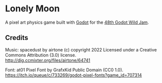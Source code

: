 # Lonely Moon

A pixel art physics game built with [Godot](https://godotengine.org/) for the [48th Godot Wild Jam](https://itch.io/jam/godot-wild-jam-48).

## Credits

Music: spacedust by airtone (c) copyright 2022 Licensed under a Creative Commons Attribution (3.0) license. http://dig.ccmixter.org/files/airtone/64741 

Font: at01 Pixel Font by GrafxKid Public Domain (CC0 1.0). https://itch.io/queue/c/733269/godot-pixel-fonts?game_id=707314